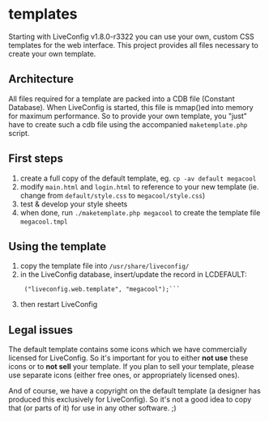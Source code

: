 templates
=========

Starting with LiveConfig v1.8.0-r3322 you can use your own, custom CSS templates for the web interface. This project provides all files necessary to create your own template.

## Architecture

All files required for a template are packed into a CDB file (Constant Database). When LiveConfig is started, this file is mmap()ed into memory for maximum performance.
So to provide your own template, you "just" have to create such a cdb file using the accompanied `maketemplate.php` script.

## First steps

1. create a full copy of the default template, eg. `cp -av default megacool`
2. modify `main.html` and `login.html` to reference to your new template (ie. change from `default/style.css` to `megacool/style.css`)
3. test & develop your style sheets
4. when done, run `./maketemplate.php megacool` to create the template file `megacool.tmpl`

## Using the template

1. copy the template file into `/usr/share/liveconfig/`
2. in the LiveConfig database, insert/update the record in LCDEFAULT:
   ```INSERT INTO LCDEFAULTS (LD_KEY, LD_VALUE) VALUES \
    ("liveconfig.web.template", "megacool");```
3. then restart LiveConfig

## Legal issues

The default template contains some icons which we have commercially licensed for LiveConfig. So it's important for you to either **not use** these icons or to **not sell** your template.
If you plan to sell your template, please use separate icons (either free ones, or appropriately licensed ones).

And of course, we have a copyright on the default template (a designer has produced this exclusively for LiveConfig). So it's not a good idea to copy that (or parts of it) for use in any other software. ;)
